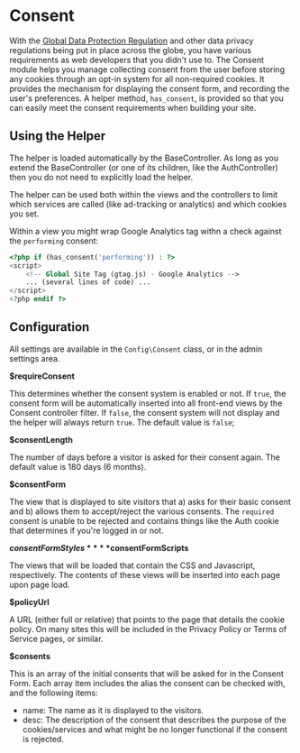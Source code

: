 # Consent

With the [Global Data Protection Regulation](https://gdpr.eu/) and other data privacy regulations being put in place
across the globe, you have various requirements as web developers that you didn't use to. The Consent module helps
you manage collecting consent from the user before storing any cookies through an opt-in system for all non-required
cookies. It provides the mechanism for displaying the consent form, and recording the user's preferences. A helper 
method, `has_consent`, is provided so that you can easily meet the consent requirements when building your site.

## Using the Helper

The helper is loaded automatically by the BaseController. As long as you extend the BaseController (or one of its 
children, like the AuthController) then you do not need to explicitly load the helper.

The helper can be used both within the views and the controllers to limit which services are called (like ad-tracking
or analytics) and which cookies you set. 

Within a view you might wrap Google Analytics tag withn a check against the `performing` consent: 

```php
<?php if (has_consent('performing')) : ?>
<script>
    <!-- Global Site Tag (gtag.js) - Google Analytics -->
    ... (several lines of code) ...
</script>
<?php endif ?>
```

## Configuration

All settings are available in the `Config\Consent` class, or in the admin settings area.

**$requireConsent**

This determines whether the consent system is enabled or not. If `true`, the consent form will be automatically
inserted into all front-end views by the Consent controller filter. If `false`, the consent system will not display
and the helper will always return `true`. The default value is `false`;

**$consentLength**

The number of days before a visitor is asked for their consent again. The default value is 180 days (6 months).

**$consentForm**

The view that is displayed to site visitors that a) asks for their basic consent and b) allows them to accept/reject
the various consents. The `required` consent is unable to be rejected and contains things like the Auth cookie that
determines if you're logged in or not.

**$consentFormStyles**
**$consentFormScripts**

The views that will be loaded that contain the CSS and Javascript, respectively. The contents of these views will
be inserted into each page upon page load.

**$policyUrl** 

A URL (either full or relative) that points to the page that details the cookie policy. On many sites this will be
included in the Privacy Policy or Terms of Service pages, or similar. 

**$consents**

This is an array of the initial consents that will be asked for in the Consent Form. Each array item includes
the alias the consent can be checked with, and the following items: 

- name: The name as it is displayed to the visitors.
- desc: The description of the consent that describes the purpose of the cookies/services and what might be
    no longer functional if the consent is rejected.  

